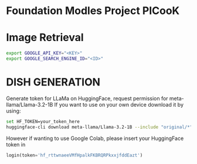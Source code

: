 # Foundation Modles Project PICooK


# Image Retrieval
```bash
export GOOGLE_API_KEY="<KEY>"
export GOOGLE_SEARCH_ENGINE_ID="<ID>"
```

# DISH GENERATION
Generate token for LLaMa on HuggingFace, request permission for meta-llama/Llama-3.2-1B
If you want to use on your own device download it by using:
```bash
set HF_TOKEN=your_token_here
huggingface-cli download meta-llama/Llama-3.2-1B --include "original/*" --local-dir /path/to/save/directory/Llama-3.2-1B
```
However if wanting to use Google Colab, please insert your HuggingFace token in
```python
login(token='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')
```